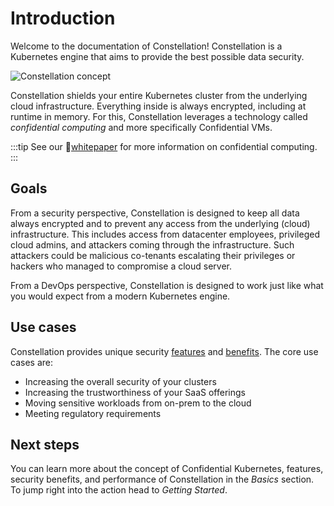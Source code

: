 # Introduction

Welcome to the documentation of Constellation! Constellation is a Kubernetes engine that aims to provide the best possible data security. 

![Constellation concept](/img/concept.svg)

 Constellation shields your entire Kubernetes cluster from the underlying cloud infrastructure. Everything inside is always encrypted, including at runtime in memory. For this, Constellation leverages a technology called *confidential computing* and more specifically Confidential VMs.

:::tip
See our 📄[whitepaper](https://content.edgeless.systems/hubfs/Confidential%20Computing%20Whitepaper.pdf) for more information on confidential computing.
:::

## Goals

From a security perspective, Constellation is designed to keep all data always encrypted and to prevent any access from the underlying (cloud) infrastructure. This includes access from datacenter employees, privileged cloud admins, and attackers coming through the infrastructure. Such attackers could be malicious co-tenants escalating their privileges or hackers who managed to compromise a cloud server.

From a DevOps perspective, Constellation is designed to work just like what you would expect from a modern Kubernetes engine.

## Use cases

Constellation provides unique security [features](overview/confidential-kubernetes.md) and [benefits](overview/security-benefits.md). The core use cases are: 

* Increasing the overall security of your clusters
* Increasing the trustworthiness of your SaaS offerings
* Moving sensitive workloads from on-prem to the cloud
* Meeting regulatory requirements

## Next steps

You can learn more about the concept of Confidential Kubernetes, features, security benefits, and performance of Constellation in the *Basics* section. To jump right into the action head to *Getting Started*.
